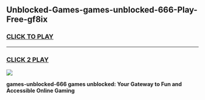 
## Unblocked-Games-games-unblocked-666-Play-Free-gf8ix
<h3>
<a href="https://premium76.site?title=games-unblocked-666&ref=10A">CLICK TO PLAY</a></h3>
<hr>

<h3>
<a href="https://premium76.site?title=games-unblocked-666&ref=10A">CLICK 2 PLAY</a>
  
</h3>

<a href="https://premium76.site?title=games-unblocked-666&ref=10A"><img src="https://clearcache.store/games.png"></a>


**games-unblocked-666 games unblocked: Your Gateway to Fun and Accessible Online Gaming**
